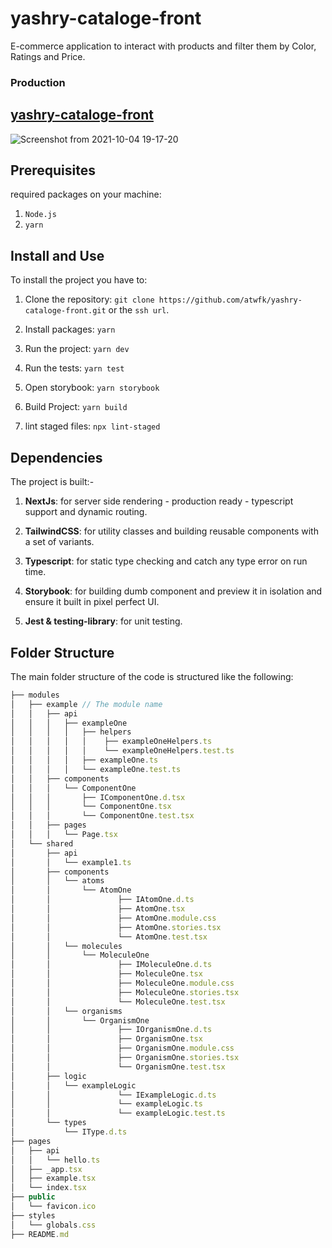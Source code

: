 # yashry-cataloge-front

E-commerce application to interact with products and filter them by Color, Ratings and Price.

### Production

## [yashry-cataloge-front](https://yashry-cataloge-front.vercel.app/)

![Screenshot from 2021-10-04 19-17-20](https://user-images.githubusercontent.com/52901348/135895378-bd432b08-b6f8-43b5-95cc-2e8525f10656.png)

## Prerequisites

required packages on your machine:

1. `Node.js`
2. `yarn`

## Install and Use

To install the project you have to:

1. Clone the repository:
   `git clone https://github.com/atwfk/yashry-cataloge-front.git` or the `ssh url`.

2. Install packages:
   `yarn`

3. Run the project:
   `yarn dev`

4. Run the tests:
   `yarn test`

5. Open storybook:
   `yarn storybook`

6. Build Project:
   `yarn build`

7. lint staged files:
   `npx lint-staged`

## Dependencies

The project is built:-

1. **NextJs**: for server side rendering - production ready - typescript support and dynamic routing.

2. **TailwindCSS**: for utility classes and building reusable components with a set of variants.

3. **Typescript**: for static type checking and catch any type error on run time.

4. **Storybook**: for building dumb component and preview it in isolation and ensure it built in pixel perfect UI.

5. **Jest & testing-library**: for unit testing.

## Folder Structure

The main folder structure of the code is structured like the following:

```typescript
├── modules
│   ├── example // The module name
│   │   ├── api
│   │   │   ├── exampleOne
│   │   │   │   ├── helpers
│   │   │   │   │    ├── exampleOneHelpers.ts
│   │   │   │   │    └── exampleOneHelpers.test.ts
│   │   │   │   ├── exampleOne.ts
│   │   │   │   └── exampleOne.test.ts
│   │   ├── components
│   │   │   └── ComponentOne
│   │   │       ├── IComponentOne.d.tsx
│   │   │       └── ComponentOne.tsx
│   │   │       └── ComponentOne.test.tsx
│   │   ├── pages
│   │   │   └── Page.tsx
│   └── shared
│       ├── api
│       │   └── example1.ts
│       ├── components
│       │   └── atoms
│       │       └── AtomOne
│       │               ├── IAtomOne.d.ts
│       │               ├── AtomOne.tsx
│       │               ├── AtomOne.module.css
│       │               ├── AtomOne.stories.tsx
│       │               └── AtomOne.test.tsx
│       │   └── molecules
│       │       └── MoleculeOne
│       │               ├── IMoleculeOne.d.ts
│       │               ├── MoleculeOne.tsx
│       │               ├── MoleculeOne.module.css
│       │               ├── MoleculeOne.stories.tsx
│       │               └── MoleculeOne.test.tsx
│       │   └── organisms
│       │       └── OrganismOne
│       │               ├── IOrganismOne.d.ts
│       │               ├── OrganismOne.tsx
│       │               ├── OrganismOne.module.css
│       │               ├── OrganismOne.stories.tsx
│       │               └── OrganismOne.test.tsx
│       ├── logic
│       │   └── exampleLogic
│       │               └── IExampleLogic.d.ts
│       │               └── exampleLogic.ts
│       │               └── exampleLogic.test.ts
│       └── types
│           └── IType.d.ts
├── pages
│   ├── api
│   │   └── hello.ts
│   ├── _app.tsx
│   ├── example.tsx
│   └── index.tsx
├── public
│   └── favicon.ico
├── styles
│   └── globals.css
├── README.md
```

